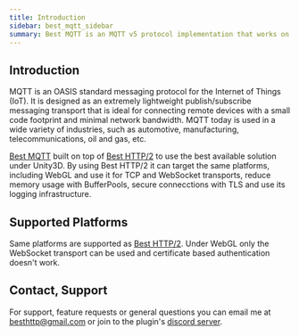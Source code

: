 ```yaml
---
title: Introduction
sidebar: best_mqtt_sidebar
summary: Best MQTT is an MQTT v5 protocol implementation that works on all major platforms, including WebGL.
---
```


## Introduction

MQTT is an OASIS standard messaging protocol for the Internet of Things (IoT). It is designed as an extremely lightweight publish/subscribe messaging transport that is ideal for connecting remote devices with a small code footprint and minimal network bandwidth. MQTT today is used in a wide variety of industries, such as automotive, manufacturing, telecommunications, oil and gas, etc.

[Best MQTT](https://assetstore.unity.com/packages/slug/209238?aid=1101lfX8E) built on top of [Best HTTP/2](https://assetstore.unity.com/packages/tools/network/best-http-2-155981?aid=1101lfX8E) to use the best available solution under Unity3D. By using Best HTTP/2 it can target the same platforms, including WebGL and use it for TCP and WebSocket transports, reduce memory usage with BufferPools, secure connecctions with TLS and use its logging infrastructure.

## Supported Platforms

Same platforms are supported as [Best HTTP/2](../best_http2/platforms.html). Under WebGL only the WebSocket transport can be used and certificate based authentication doesn't work.

## Contact, Support

For support, feature requests or general questions you can email me at <besthttp@gmail.com> or join to the plugin's [discord server](https://discord.gg/Ua94gRuKB6).